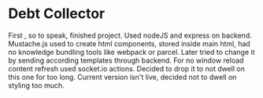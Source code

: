 # Debt Collector

First , so to speak, finished project. Used nodeJS and express on backend. Mustache.js used to create html components, stored inside main html, had no knowledge bundling tools like webpack or parcel. Later tried to change it by sending according templates through backend. For no window reload content refresh used socket.io actions. Decided to drop it to not dwell on this one for too long. Current version isn't live, decided not to dwell on styling too much.
  
